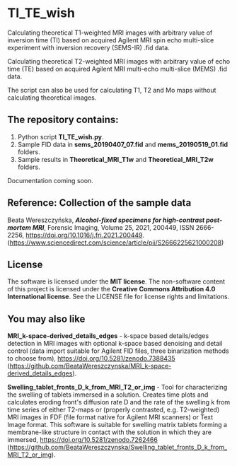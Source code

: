 # TI_TE_wish
Calculating theoretical T1-weighted MRI images with arbitrary value of inversion time (TI) based on acquired Agilent MRI spin echo multi-slice experiment with inversion recovery (SEMS-IR) .fid data.

Calculating theoretical T2-weighted MRI images with arbitrary value of echo time (TE) based on acquired Agilent MRI multi-echo multi-slice (MEMS) .fid data.

The script can also be used for calculating T1, T2 and Mo maps without calculating theoretical images.


## The repository contains:
1. Python script **TI_TE_wish.py**.
2. Sample FID data in **sems_20190407_07.fid** and **mems_20190519_01.fid** folders.
3. Sample results in **Theoretical_MRI_T1w** and **Theoretical_MRI_T2w** folders.


Documentation coming soon.


## Reference: Collection of the sample data
Beata Wereszczyńska, ***Alcohol-fixed specimens for high-contrast post-mortem MRI***, Forensic Imaging, Volume 25, 2021, 200449, ISSN 2666-2256, https://doi.org/10.1016/j.fri.2021.200449. (https://www.sciencedirect.com/science/article/pii/S2666225621000208)

## License
The software is licensed under the **MIT license**. The non-software content of this project is licensed under the **Creative Commons Attribution 4.0 International license**. See the LICENSE file for license rights and limitations.

## You may also like
**MRI_k-space-derived_details_edges** - k-space based details/edges detection in MRI images with optional k-space based denoising and detail control
(data import suitable for Agilent FID files, three binarization methods to choose from), https://doi.org/10.5281/zenodo.7388435 (https://github.com/BeataWereszczynska/MRI_k-space-derived_details_edges).

**Swelling_tablet_fronts_D_k_from_MRI_T2_or_img** - Tool for characterizing the swelling of tablets immersed in a solution. Creates time plots and calculates eroding front's diffusion rate D and the rate of the swelling k from time series of either T2-maps or (properly contrasted, e.g. T2-weighted) MRI images in FDF (file format native for Agilent MRI scanners) or Text Image format. This software is suitable for swelling matrix tablets forming a membrane-like structure in contact with the solution in which they are immersed, https://doi.org/10.5281/zenodo.7262466 (https://github.com/BeataWereszczynska/Swelling_tablet_fronts_D_k_from_MRI_T2_or_img).
